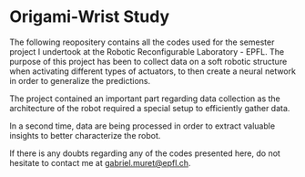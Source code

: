 # Origami-Wrist Study

The following reopositery contains all the codes used for the semester project I undertook at the Robotic Reconfigurable Laboratory - EPFL. 
The purpose of this project has been to collect data on a soft robotic structure when activating different types of actuators, to then create a neural network in order to generalize the predictions. 

The project contained an important part regarding data collection as the architecture of the robot required a special setup to efficiently gather data. 

In a second time, data are being processed in order to extract valuable insights to better characterize the robot. 

If there is any doubts regarding any of the codes presented here, do not hesitate to contact me at gabriel.muret@epfl.ch.
